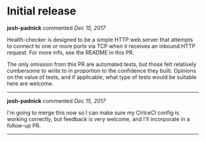 # Initial release

**josh-padnick** commented *Dec 15, 2017*

Health-checker is designed to be a simple HTTP web server that attempts to connect to one or more ports via TCP when it receives an inbound HTTP request. For more info, see the README in this PR.

The only omission from this PR are automated tests, but those felt relatively cumbersome to write to in proportion to the confidence they built. Opinions on the value of tests, and if applicable, what type of tests would be suitable here are welcome.
<br />
***


**josh-padnick** commented *Dec 15, 2017*

I'm going to merge this now so I can make sure my CirlceCI config is working correctly, but feedback is very welcome, and I'll incorporate in a follow-up PR.
***

